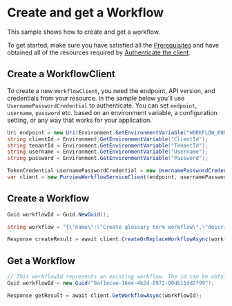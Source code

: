 # Create and get a Workflow
This sample shows how to create and get a workflow.

To get started, make sure you have satisfied all the [Prerequisites][prerequisites] and have obtained all of the resources required by [Authenticate the client][authenticate_the_client].

## Create a WorkflowClient

To create a new `WorkflowClient`, you need the endpoint, API version, and credentials from your resource. In the sample below you'll use `UsernamePasswordCredential` to authenticate.
You can set `endpoint`, `username`, `password` etc. based on an environment variable, a configuration setting, or any way that works for your application.

```C# Snippet:Azure_Analytics_Purview_Workflows_CreateClient
Uri endpoint = new Uri(Environment.GetEnvironmentVariable("WORKFLOW_ENDPOINT"));
string clientId = Environment.GetEnvironmentVariable("ClientId");
string tenantId = Environment.GetEnvironmentVariable("TenantId");
string username = Environment.GetEnvironmentVariable("Username");
string password = Environment.GetEnvironmentVariable("Password");

TokenCredential usernamePasswordCredential = new UsernamePasswordCredential(clientId,tenantId, username,password, null);
var client = new PurviewWorkflowServiceClient(endpoint, usernamePasswordCredential);
```

## Create a Workflow

```C# Snippet:Azure_Analytics_Purview_Workflows_CreateWorkflow
Guid workflowId = Guid.NewGuid();

string workflow = "{\"name\":\"Create glossary term workflow\",\"description\":\"\",\"triggers\":[{\"type\":\"when_term_creation_is_requested\",\"underGlossaryHierarchy\":\"/glossaries/20031e20-b4df-4a66-a61d-1b0716f3fa48\"}],\"isEnabled\":true,\"actionDag\":{\"actions\":{\"Startandwaitforanapproval\":{\"type\":\"Approval\",\"inputs\":{\"parameters\":{\"approvalType\":\"PendingOnAll\",\"title\":\"ApprovalRequestforCreateGlossaryTerm\",\"assignedTo\":[\"eece94d9-0619-4669-bb8a-d6ecec5220bc\"]}},\"runAfter\":{}},\"Condition\":{\"type\":\"If\",\"expression\":{\"and\":[{\"equals\":[\"@outputs('Startandwaitforanapproval')['body/outcome']\",\"Approved\"]}]},\"actions\":{\"Createglossaryterm\":{\"type\":\"CreateTerm\",\"runAfter\":{}},\"Sendemailnotification\":{\"type\":\"EmailNotification\",\"inputs\":{\"parameters\":{\"emailSubject\":\"GlossaryTermCreate-APPROVED\",\"emailMessage\":\"YourrequestforGlossaryTerm@{triggerBody()['request']['term']['name']}isapproved.\",\"emailRecipients\":[\"@{triggerBody()['request']['requestor']}\"]}},\"runAfter\":{\"Createglossaryterm\":[\"Succeeded\"]}}},\"else\":{\"actions\":{\"Sendrejectemailnotification\":{\"type\":\"EmailNotification\",\"inputs\":{\"parameters\":{\"emailSubject\":\"GlossaryTermCreate-REJECTED\",\"emailMessage\":\"YourrequestforGlossaryTerm@{triggerBody()['request']['term']['name']}isrejected.\",\"emailRecipients\":[\"@{triggerBody()['request']['requestor']}\"]}},\"runAfter\":{}}}},\"runAfter\":{\"Startandwaitforanapproval\":[\"Succeeded\"]}}}}}";

Response createResult = await client.CreateOrReplaceWorkflowAsync(workflowId, RequestContent.Create(workflow));
```

## Get a Workflow

```C# Snippet:Azure_Analytics_Purview_Workflows_GetWorkflow
// This workflowId represents an existing workflow. The id can be obtained by calling CreateOrReplaceWorkflowAsync API or list workflows by calling GetWorkflowsAsync API.
Guid workflowId = new Guid("8af1ecae-16ee-4b2d-8972-00d611dd2f99");

Response getResult = await client.GetWorkflowAsync(workflowId);
```
[prerequisites]: https://github.com/Azure/azure-sdk-for-net/sdk/purview/Azure.Analytics.Purview.Workflows/README.md#Prerequisites
[authenticate_the_client]: https://github.com/Azure/azure-sdk-for-net/sdk/purview/Azure.Analytics.Purview.Workflows/README.md#authenticate-the-client

